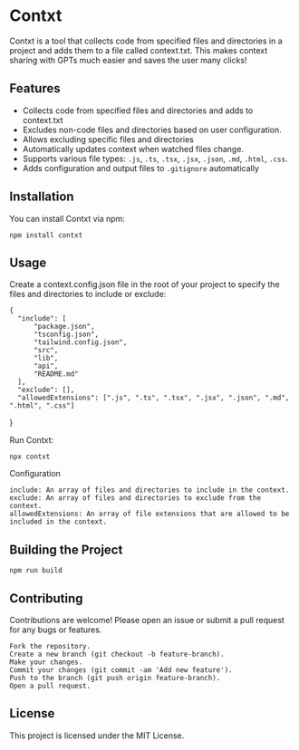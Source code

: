 # Contxt

Contxt is a tool that collects code from specified files and directories in a project and adds them to a file called context.txt. This makes context sharing with GPTs much easier and saves the user many clicks!

## Features

- Collects code from specified files and directories and adds to context.txt
- Excludes non-code files and directories based on user configuration.
- Allows excluding specific files and directories
- Automatically updates context when watched files change.
- Supports various file types: `.js`, `.ts`, `.tsx`, `.jsx`, `.json`, `.md`, `.html`, `.css`.
- Adds configuration and output files to `.gitignore` automatically

## Installation

You can install Contxt via npm:

    npm install contxt

## Usage

Create a context.config.json file in the root of your project to specify the files and directories to include or exclude:

    {
      "include": [
          "package.json",
          "tsconfig.json",
          "tailwind.config.json",
          "src",
          "lib",
          "api",
          "README.md"
      ],
      "exclude": [],
      "allowedExtensions": [".js", ".ts", ".tsx", ".jsx", ".json", ".md", ".html", ".css"]
  }

Run Contxt:

    npx contxt

Configuration

    include: An array of files and directories to include in the context.
    exclude: An array of files and directories to exclude from the context.
    allowedExtensions: An array of file extensions that are allowed to be included in the context.

## Building the Project

    npm run build

## Contributing

Contributions are welcome! Please open an issue or submit a pull request for any bugs or features.

    Fork the repository.
    Create a new branch (git checkout -b feature-branch).
    Make your changes.
    Commit your changes (git commit -am 'Add new feature').
    Push to the branch (git push origin feature-branch).
    Open a pull request.

## License

This project is licensed under the MIT License.
